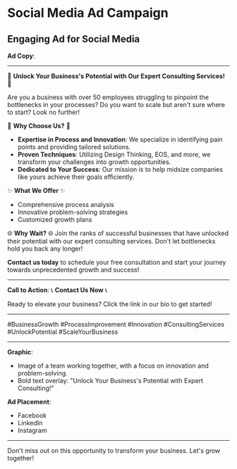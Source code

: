 # Social Media Ad Campaign

## Engaging Ad for Social Media

**Ad Copy**:

---

🚀 **Unlock Your Business's Potential with Our Expert Consulting Services!** 🚀

Are you a business with over 50 employees struggling to pinpoint the bottlenecks in your processes? Do you want to scale but aren't sure where to start? Look no further!

🌟 **Why Choose Us?** 🌟
- **Expertise in Process and Innovation**: We specialize in identifying pain points and providing tailored solutions.
- **Proven Techniques**: Utilizing Design Thinking, EOS, and more, we transform your challenges into growth opportunities.
- **Dedicated to Your Success**: Our mission is to help midsize companies like yours achieve their goals efficiently.

✨ **What We Offer** ✨
- Comprehensive process analysis
- Innovative problem-solving strategies
- Customized growth plans

🌐 **Why Wait?** 🌐
Join the ranks of successful businesses that have unlocked their potential with our expert consulting services. Don't let bottlenecks hold you back any longer!

**Contact us today** to schedule your free consultation and start your journey towards unprecedented growth and success!

---

**Call to Action**: 📞 **Contact Us Now** 📞

Ready to elevate your business? Click the link in our bio to get started!

---

#BusinessGrowth #ProcessImprovement #Innovation #ConsultingServices #UnlockPotential #ScaleYourBusiness

---

**Graphic**:
- Image of a team working together, with a focus on innovation and problem-solving.
- Bold text overlay: "Unlock Your Business's Potential with Expert Consulting!"

**Ad Placement**:
- Facebook
- LinkedIn
- Instagram

---

Don't miss out on this opportunity to transform your business. Let's grow together!
